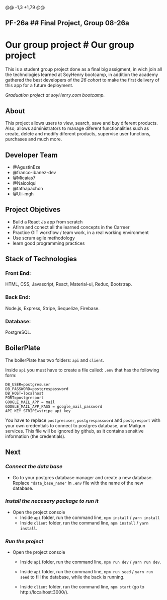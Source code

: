 
@@ -1,3 +1,79 @@
## PF-26a	## Final Project, Group 08-26a


# Our group project	# Our group project

This is a student group project done as a final big assigment, in wich join all the technologies learned at SoyHenry bootcamp, in addition the academy gathered the best developers of the *26 cohort* to make the first delivery of this app for a future deployment.

*Graduation project at soyHenry.com bootcamp.*

## About

This project allows users to view, search, save and buy diferent products. Also, allows administrators to manage diferent functionalities such as create, delete and modify diferent products, supervise user functions, purchases and much more.

## Developer Team

- @AgustinEze
- @franco-ibanez-dev
- @Micaias7
- @Naicolqui
- @tathapachon
- @Uli-mgh

## Project Objetives

- Build a React Js app from scratch
- Afirm and conect all the learned concepts in the Carreer 
- Practice GIT workflow / team work, in a real working environment
- Use scrum agile methodology
- learn good programming practices

## Stack of Technologies

### Front End:
HTML, CSS, Javascript, React, Material-ui, Redux, Bootstrap.

### Back End:
Node.js, Express, Stripe, Sequelize, Firebase.

### Database:
PostgreSQL.

## BoilerPlate

The boilerPlate has two folders: `api` and `client`.

Inside `api` you must have to create a file called: `.env` 
that has the following form: 

```
DB_USER=postgresuser
DB_PASSWORD=postgrespassword
DB_HOST=localhost
PORT=postgresport
GOOGLE_MAIL_APP = mail
GOOGLE_MAIL_APP_PASS = google_mail_password
API_KEY_STRIPE=stripe_api_key
```
You have to replace `postgresuser`, `postgrespassword` and `postgresport` with your own credentials to connect to postgres database, and Mailgun services. This file will be ignored by github, as it contains sensitive information (the credentials).

## Next 
### _Connect the data base_

 - Go to your postgres database manager and create a new   database. Replace `"data_base_name"` in `.env` file with the name of the new database.

 ### _Install the necesary package to run it_

- Open the project console
    + Inside `api` folder, run the command line, `npm install` / `yarn install` 
    + Inside `client` folder, run the command line, `npm install` / `yarn install`.

### _Run the project_

- Open the project console
    + Inside `api` folder, run the command line, `npm run dev` / `yarn run dev`.

    + Inside `api` folder, run the command line, `npm run seed` / `yarn run seed` to fill the database, while the back is running.

    + Inside `client` folder, run the command line, `npm start` (go to http://localhost:3000/). 
